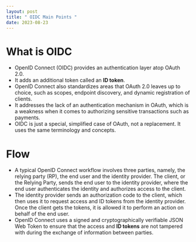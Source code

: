 ```yaml
---
layout: post
title: " OIDC Main Points "
date: 2023-08-23
---
```


# What is OIDC

- OpenID Connect (OIDC) provides an authentication layer atop OAuth 2.0.
- It adds an additional token called an **ID token**.
- OpenID Connect also standardizes areas that OAuth 2.0 leaves up to choice, such as scopes, endpoint discovery, and dynamic registration of clients.
- It addresses the lack of an authentication mechanism in OAuth, which is a weakness when it comes to authorizing sensitive transactions such as payments.
- OIDC is just a special, simplified case of OAuth, not a replacement. It uses the same terminology and concepts.

# Flow

- A typical OpenID Connect workflow involves three parties, namely, the relying party (RP), the end user and the identity provider. The client, or the Relying Party, sends the end user to the identity provider, where the end user authenticates the identity and authorizes access to the client.
- The identity provider sends an authorization code to the client, which then uses it to request access and ID tokens from the identity provider. Once the client gets the tokens, it is allowed it to perform an action on behalf of the end user.
- OpenID Connect uses a signed and cryptographically verifiable JSON Web Token to ensure that the access and **ID tokens** are not tampered with during the exchange of information between parties.
